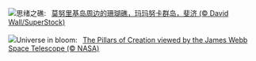 ![](https://www.bing.com/th?id=OHR.MonurikiFiji_ZH-CN9178115886_UHD.jpg&w=1000)思绪之礁:&nbsp;&ensp;[莫努里基岛周边的珊瑚礁，玛玛努卡群岛，斐济 (© David Wall/SuperStock)](https://www.bing.com/th?id=OHR.MonurikiFiji_ZH-CN9178115886_UHD.jpg)
<br><br/>
![](https://www.bing.com/th?id=OHR.WebbPillars_EN-US0251661895_UHD.jpg&w=1000)Universe in bloom:&nbsp;&ensp;[The Pillars of Creation viewed by the James Webb Space Telescope (© NASA)](https://www.bing.com/th?id=OHR.WebbPillars_EN-US0251661895_UHD.jpg)
<br><br/>
